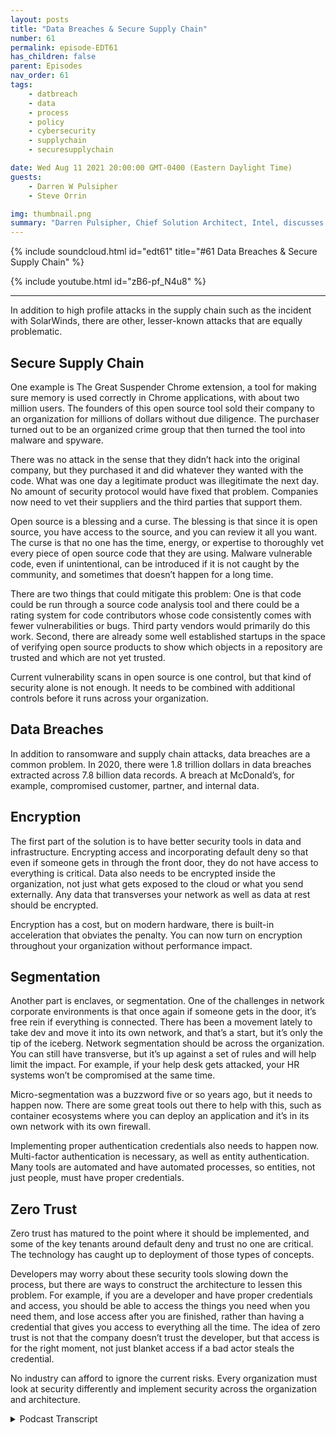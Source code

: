 ```yaml
---
layout: posts
title: "Data Breaches & Secure Supply Chain"
number: 61
permalink: episode-EDT61
has_children: false
parent: Episodes
nav_order: 61
tags:
    - datbreach
    - data
    - process
    - policy
    - cybersecurity
    - supplychain
    - securesupplychain

date: Wed Aug 11 2021 20:00:00 GMT-0400 (Eastern Daylight Time)
guests:
    - Darren W Pulsipher
    - Steve Orrin

img: thumbnail.png
summary: "Darren Pulsipher, Chief Solution Architect, Intel, discusses data breaches & secure supply chain with frequent guest Steve Orrin, CTO of Intel, Federal."
---
```


{% include soundcloud.html id="edt61" title="#61 Data Breaches & Secure Supply Chain" %}

{% include youtube.html id="zB6-pf_N4u8" %}

---

In addition to high profile attacks in the supply chain such as the incident with SolarWinds, there are other, lesser-known attacks that are equally problematic.

## Secure Supply Chain

One example is The Great Suspender Chrome extension, a tool for making sure memory is used correctly in Chrome applications, with about two million users. The founders of this open source tool sold their company to an organization for millions of dollars without due diligence. The purchaser turned out to be an organized crime group that then turned the tool into malware and spyware.

There was no attack in the sense that they didn’t hack into the original company, but they purchased it and did whatever they wanted with the code. What was one day a legitimate product was illegitimate the next day. No amount of security protocol would have fixed that problem. Companies now need to vet their suppliers and the third parties that support them.

Open source is a blessing and a curse. The blessing is that since it is open source, you have access to the source, and you can review it all you want. The curse is that no one has the time, energy, or expertise to thoroughly vet every piece of open source code that they are using. Malware vulnerable code, even if unintentional, can be introduced if it is not caught by the community, and sometimes that doesn’t happen for a long time.

There are two things that could mitigate this problem: One is that code could be run through a source code analysis tool and there could be a rating system for code contributors whose code consistently comes with fewer vulnerabilities or bugs. Third party vendors would primarily do this work. Second, there are already some well established startups in the space of verifying open source products to show which objects in a repository are trusted and which are not yet trusted.

Current vulnerability scans in open source is one control, but that kind of security alone is not enough. It needs to be combined with additional controls before it runs across your organization.

## Data Breaches

In addition to ransomware and supply chain attacks, data breaches are a common problem. In 2020, there were 1.8 trillion dollars in data breaches extracted across 7.8 billion data records. A breach at McDonald’s, for example, compromised customer, partner, and internal data.

## Encryption

The first part of the solution is to have better security tools in data and infrastructure. Encrypting access and incorporating default deny so that even if someone gets in through the front door, they do not have access to everything is critical. Data also needs to be encrypted inside the organization, not just what gets exposed to the cloud or what you send externally. Any data that transverses your network as well as data at rest should be encrypted.

Encryption has a cost, but on modern hardware, there is built-in acceleration that obviates the penalty. You can now turn on encryption throughout your organization without performance impact.

## Segmentation

Another part is enclaves, or segmentation.  One of the challenges in network corporate environments is that once again if someone gets in the door, it’s free rein if everything is connected. There has been a movement lately to take dev and move it into its own network, and that’s a start, but it’s only the tip of the iceberg. Network segmentation should be across the organization. You can still have transverse, but it’s up against a set of rules and will help limit the impact. For example, if your help desk gets attacked, your HR systems won’t be compromised at the same time.

Micro-segmentation was a buzzword five or so years ago, but it needs to happen now. There are some great tools out there to help with this, such as container ecosystems where you can deploy an application and it’s in its own network with its own firewall.

Implementing proper authentication credentials also needs to happen now. Multi-factor authentication is necessary, as well as entity authentication. Many tools are automated and have automated processes, so entities, not just people, must have proper credentials.

## Zero Trust

Zero trust has matured to the point where it should be implemented, and some of the key tenants around default deny and trust no one are critical. The technology has caught up to deployment of those types of concepts.

Developers may worry about these security tools slowing down the process, but there are ways to construct the architecture to lessen this problem. For example, if you are a developer and have proper credentials and access, you should be able to access the things you need when you need them, and lose access after you are finished, rather than having a credential that gives you access to everything all the time. The idea of zero trust is not that the company doesn’t trust the developer, but that access is for the right moment, not just blanket access if a bad actor steals the credential.

No industry can afford to ignore the current risks. Every organization must look at security differently and implement security across the organization and architecture. 


<details>
<summary> Podcast Transcript </summary>

<p></p>

</details>
